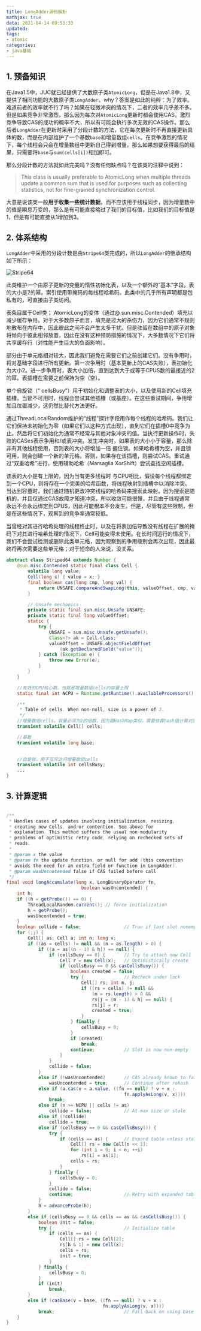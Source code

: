 ```yaml
---
title: LongAdder源码解析
mathjax: true
data: 2021-04-14 09:53:33
updated:
tags:
- atomic
categories:
- java基础
---
```


## 1. 预备知识

在Java1.5中，JUC就已经提供了大数原子类`AtomicLong`，但是在Java1.8中，又提供了相同功能的大数原子类`LongAdder`。why？答案是如此的纯粹：为了效率。难道前者的效率就不行了吗？如果在轻微冲突的情况下，二者的效率几乎差不多。但是如果竞争非常激烈，那么因为每次对`AtomicLong`更新时都会使用CAS，激烈竞争导致CAS的成功的概率不大，所以有可能会执行多次无效的CAS操作。那么后者`LongAdder`在更新时采用了分段计数的方法，它在每次更新时不再直接更新具体的数，而是在内部维护了一个基数`base`和增量数组`cells`。在竞争激烈的情况下，每个线程会只会在增量数组中更新自己得到增量。那么如果想要获得最后的结果，只需要将`base`与`sum(cells[i])`相加即可。

那么分段计数的方法就如此完美吗？没有任何缺点吗？在该类的注释中说到：

>This class is usually preferable to AtomicLong when multiple threads update a common sum that is used for purposes such as collecting statistics, not for fine-grained synchronization control.

大意是说该类一般**用于收集一些统计数据**，而不应该用于线程同步，因为增量数中的值是瞬息万变的，那么是有可能直接略过了我们的目标值，比如我们的目标值是1，但是有可能直接从1增加到3。

## 2. 体系结构

`LongAdder`中采用的分段计数是由`Stripe64`类完成的，所以`LongAdder`的继承结构如下所示：

![Stripe64](./images/Stripe64.png)



此类维护一个由原子更新的变量的惰性初始化表，以及一个额外的“基本”字段。表的大小是2的幂。索引使用带掩码的每线程哈希码。此类中的几乎所有声明都是包私有的，可直接由子类访问。

表条目属于Cell类； AtomicLong的变体（通过@ sun.misc.Contended）填充以减少缓存争用。对于大多数原子而言，填充是过大的杀伤力，因为它们通常不规则地散布在内存中，因此彼此之间不会产生太多干扰。但是驻留在数组中的原子对象将倾向于彼此相邻放置，因此在没有这种预防措施的情况下，大多数情况下它们将共享缓存行（对性能产生巨大的负面影响）。

部分由于单元格相对较大，因此我们避免在需要它们之前创建它们。没有争用时，将对基础字段进行所有更新。第一次争用时（基本更新上的CAS失败），表初始化为大小2。进一步争用时，表大小加倍，直到达到大于或等于CPUS数的最接近的2的幂。表插槽在需要之前保持为空（空）。

单个自旋锁（“ cellsBusy”）用于初始化和调整表的大小，以及使用新的Cell填充插槽。当锁不可用时，线程会尝试其他插槽（或基座）。在这些重试期间，争用增加且位置减少，这仍然比替代方法更好。

通过ThreadLocalRandom维护的“线程”探针字段用作每个线程的哈希码。我们让它们保持未初始化为零（如果它们以这种方式出现），直到它们在插槽0中竞争为止。然后将它们初始化为通常不经常与其他对象冲突的值。当执行更新操作时，失败的CASes表示争用和/或表冲突。发生冲突时，如果表的大小小于容量，那么除非有其他线程使用，否则表的大小将增加一倍
握住锁。如果哈希槽为空，并且锁可用，则会创建一个新的单元格。否则，如果存在该插槽，则尝试CAS。重试通过“双重哈希”进行，使用辅助哈希（Marsaglia XorShift）尝试查找空闲插槽。

该表的大小是有上限的，因为当有更多线程时
与CPU相比，假设每个线程都绑定到一个CPU，则将存在一个完美的哈希函数，将线程映射到插槽中以消除冲突。当达到容量时，我们通过随机更改冲突线程的哈希码来搜索此映射。因为搜索是随机的，并且仅通过CAS故障才知道冲突，所以收敛可能很慢，并且由于线程通常永远不会永远绑定到CPUS，因此可能根本不会发生。但是，尽管有这些限制，但是在这些情况下，观察到的竞争率通常较低。

当曾经对其进行哈希处理的线程终止时，以及在将表加倍导致没有线程在扩展的掩码下对其进行哈希处理的情况下，Cell可能变得未使用。在长时间运行的情况下，我们不会尝试检测或删除此类单元格，因为观察到的争用级别会再次出现，因此最终将再次需要这些单元格；对于短命的人来说，没关系。

``` java
abstract class Striped64 extends Number {
    @sun.misc.Contended static final class Cell {
        volatile long value;
        Cell(long x) { value = x; }
        final boolean cas(long cmp, long val) {
            return UNSAFE.compareAndSwapLong(this, valueOffset, cmp, val);
        }

        // Unsafe mechanics
        private static final sun.misc.Unsafe UNSAFE;
        private static final long valueOffset;
        static {
            try {
                UNSAFE = sun.misc.Unsafe.getUnsafe();
                Class<?> ak = Cell.class;
                valueOffset = UNSAFE.objectFieldOffset
                    (ak.getDeclaredField("value"));
            } catch (Exception e) {
                throw new Error(e);
            }
        }
    }

    //有效的CPU核心数，也就是增量数组cells的容量上限
    static final int NCPU = Runtime.getRuntime().availableProcessors();

    /**
     * Table of cells. When non-null, size is a power of 2.
     */
    //增量数组cells，容量必须为2的倍数，因为跟HashMap类似，需要依靠hash值计算对应的索引
    transient volatile Cell[] cells;

    //基数
    transient volatile long base;

    
    //自旋锁，用于互斥访问增量数组cells
    transient volatile int cellsBusy;
    ...
}
```

## 3. 计算逻辑

``` java

/**
 * Handles cases of updates involving initialization, resizing,
 * creating new Cells, and/or contention. See above for
 * explanation. This method suffers the usual non-modularity
 * problems of optimistic retry code, relying on rechecked sets of
 * reads.
 *
 * @param x the value
 * @param fn the update function, or null for add (this convention
 * avoids the need for an extra field or function in LongAdder).
 * @param wasUncontended false if CAS failed before call
 */
final void longAccumulate(long x, LongBinaryOperator fn,
                            boolean wasUncontended) {
    int h;
    if ((h = getProbe()) == 0) {
        ThreadLocalRandom.current(); // force initialization
        h = getProbe();
        wasUncontended = true;
    }
    boolean collide = false;                // True if last slot nonempty
    for (;;) {
        Cell[] as; Cell a; int n; long v;
        if ((as = cells) != null && (n = as.length) > 0) {
            if ((a = as[(n - 1) & h]) == null) {
                if (cellsBusy == 0) {       // Try to attach new Cell
                    Cell r = new Cell(x);   // Optimistically create
                    if (cellsBusy == 0 && casCellsBusy()) {
                        boolean created = false;
                        try {               // Recheck under lock
                            Cell[] rs; int m, j;
                            if ((rs = cells) != null &&
                                (m = rs.length) > 0 &&
                                rs[j = (m - 1) & h] == null) {
                                rs[j] = r;
                                created = true;
                            }
                        } finally {
                            cellsBusy = 0;
                        }
                        if (created)
                            break;
                        continue;           // Slot is now non-empty
                    }
                }
                collide = false;
            }
            else if (!wasUncontended)       // CAS already known to fail
                wasUncontended = true;      // Continue after rehash
            else if (a.cas(v = a.value, ((fn == null) ? v + x :
                                            fn.applyAsLong(v, x))))
                break;
            else if (n >= NCPU || cells != as)
                collide = false;            // At max size or stale
            else if (!collide)
                collide = true;
            else if (cellsBusy == 0 && casCellsBusy()) {
                try {
                    if (cells == as) {      // Expand table unless stale
                        Cell[] rs = new Cell[n << 1];
                        for (int i = 0; i < n; ++i)
                            rs[i] = as[i];
                        cells = rs;
                    }
                } finally {
                    cellsBusy = 0;
                }
                collide = false;
                continue;                   // Retry with expanded table
            }
            h = advanceProbe(h);
        }
        else if (cellsBusy == 0 && cells == as && casCellsBusy()) {
            boolean init = false;
            try {                           // Initialize table
                if (cells == as) {
                    Cell[] rs = new Cell[2];
                    rs[h & 1] = new Cell(x);
                    cells = rs;
                    init = true;
                }
            } finally {
                cellsBusy = 0;
            }
            if (init)
                break;
        }
        else if (casBase(v = base, ((fn == null) ? v + x :
                                    fn.applyAsLong(v, x))))
            break;                          // Fall back on using base
    }
}
```

